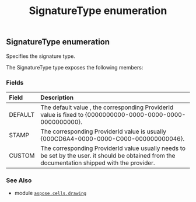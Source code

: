 ﻿---
title: SignatureType enumeration
second_title: Aspose.Cells for Python via .NET API References
description: 
type: docs
weight: 1180
url: /aspose.cells.drawing/signaturetype/
is_root: false
---

## SignatureType enumeration

Specifies the signature type.



The SignatureType type exposes the following members:

### Fields
| Field | Description |
| :- | :- |
| DEFAULT | The default value , the corresponding ProviderId value is fixed to {0000000000-0000-0000-0000-0000000000}. |
| STAMP | The corresponding ProviderId value is usually {000CD6A4-0000-0000-C000-000000000046}. |
| CUSTOM | The corresponding ProviderId value usually needs to be set by the user. it should be obtained from the documentation shipped with the provider. |



### See Also
* module [`aspose.cells.drawing`](..)

